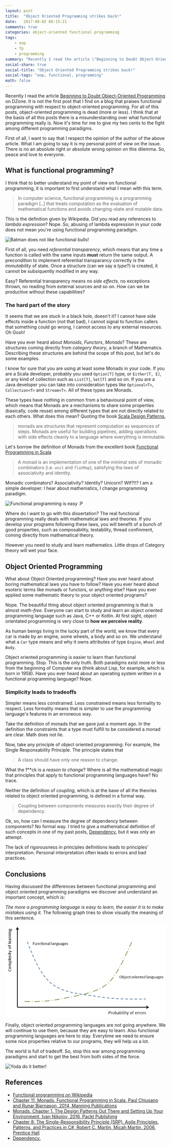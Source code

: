 ```yaml
---
layout: post
title:  "Object Oriented Programming strikes back!"
date:   2017-08-02 08:15:21
comments: true
categories: object-oriented functional programming
tags:
    - oop
    - fp
    - programming
summary: "Recently I read the article \"Beginning to Doubt Object-Oriented Programming\" on DZone. It is not the first post that I find on a blog that praises functional programming with respect to object-oriented programming. For all of this posts, object-oriented programming is dead (more or less). I think that at the basis of all this posts there is a misunderstanding over what functional programming really is. Now it's time for me to give my two cents to the fight among different programming paradigms."
social-share: true
social-title: "Object Oriented Programming strikes back!"
social-tags: "oop, functional, programming"
math: false
---
```


Recently I read the article [Beginning to Doubt Object-Oriented Programming](https://dzone.com/articles/beginning-to-doubt-object-oriented-programming-1) on DZone. It is not the first post that I find on a blog that praises functional programming with respect to object-oriented programming. For all of this posts, object-oriented programming is dead (more or less). I think that at the basis of all this posts there is a misunderstanding over what functional programming really is. Now it's time for me to give my two cents to the fight among different programming paradigms. 

First of all, I want to say that I respect the opinion of the author of the above article. What I am going to say it is my personal point of view on the issue. There is no an absolute right or absolute wrong opinion on this dilemma. So, peace and love to everyone.

## What is functional programming?
I think that to better understand my point of view on functional programming, it is important to first understand what I mean with this term.

> In computer science, functional programming is a programming paradigm [..] that treats computation as the evaluation of mathematical functions and avoids changing-state and mutable data.

This is the definition given by Wikipedia. Did you read any references to _lambda expression_? Nope. So, abusing of lambda expression in your code does not mean you're using functional programming paradigm.

![Batman does not like functional bulls!](https://i.imgflip.com/1sy6bf.jpg)  

First of all, you need _referential transparency_, which means that any time a function is called with the same inputs **must** return the same output. A precondition to implement referential transparancy correctly is the _immutability_ of state. Once a structure (can we say a *type*?) is created, it cannot be subsiquently modified in any way.

Easy? Referential transparency means no _side effects_, no exceptions thrown, no reading from external sources and so on. How can we be productive without these capabilities?

### The hard part of the story
It seems that we are stuck in a black hole, doesn't it? I cannot have side effects inside a function (not that bad), I cannot signal to function callers that something could go wrong, I cannot access to any external resources. Oh Gosh!

Have you ever heard about *Monoids*, *Functors*, *Monads*? These are structures coming directly from *category theory*, a branch of Mathematics. Describing these structures are behind the scope of this post, but let's do some examples.

I know for sure that you are using at least some Monads in your code. If you are a Scala developer, probably you used `Option[T]` type, or `Either[T, E]`, or any kind of collection such as `List[T]`, `Set[T]` and so on. If you are a Java developer you can take into consideration types like `Optional<T>`, `Collection<T>` and `Stream<T>`. All of these types are Monads.

These types have nothing in common from a behavioural point of view, which means that Monads are a mechanisms to share some properties (basically, code reuse) among different types that are not directly related to each others. What does this mean? Quoting the book [Scala Design Patterns](https://www.amazon.com/Scala-Design-Patterns-Ivan-Nikolov/dp/1785882503), 

> monads are structures that represent computation as sequences of steps. Monads are useful for building pipelines, adding operations with side effects cleanly to a language where everything is immutable.

Let's borrow the definition of Monads from the excellent book [Functional Programming in Scala](https://www.manning.com/books/functional-programming-in-scala)

> A monad is an implementation of one of the minimal sets of monadic combinators (i.e. `unit` and `flatMap`), satisfying tha laws of associativity and identity.

Monadic combinators? Associativity? Identity? Unicorn? Wtf?!!? I am a simple developer: I hear about mathematics, I change programming paradigm.

![Functional programming is easy :P](https://i.imgflip.com/1sydmc.jpg)

Where do I want to go with this dissertation? The real functional programming really deals with mathematical laws and theories. If you develop your programs following these laws, you will benefit of a bunch of good properties, such as composability, testability, thread confinment, coming directly from mathematical theory. 

However you need to study and learn mathematics. Little drops of Category theory will wet your face.

## Object Oriented Programming
What about Object Oriented programming? Have you ever heard about boring mathematical laws you have to follow? Have you ever heard about esoteric terms like monads or functors, or anything else? Have you ever applied some mathematic theory to your object oriented programs?

Nope. The beautiful thing about object oriented programming is that is almost *math-free*. Everyone can start to study and learn an object oriented programming language such as Java, C++ or Kotlin. At first sight, object orientated programming is very close to **how we perceive reality**.

As human beings living in the lucky part of the world, we know that every car is made by an engine, some wheels, a body and so on. We understand what a `Car` type means and why it owns attributes of type `Engine`, `Wheel` and `Body`.

Object oriented programming is easier to learn than functional programming. Stop. This is the only truth. Both paradigms exist more or less from the beginning of Computer era (think about Lisp, for example, which is born in 1958). Have you ever heard about an operating system written in a functional programming language? Nope.

### Simplicity leads to tradeoffs 
Simpler means less constrained. Less constrained means less formality to respect. Less formality means that is simpler to use the programming language's features in an erroneous way.

Take the definition of monads that we gave just a moment ago. In the definition the constraints that a type must fulfill to be considered a monad are clear. Math does not lie.

Now, take any principle of object oriented programming: For example, the Single Responsability Principle. The principle states that

> A class should have only one reason to change.

What the f\*\*ck is a *reason to change*? Where is all the mathematical magic that principles that apply to functional programming languages have? No trace.

Neither the definition of *coupling*, which is at the base of all the theories related to object oriented programming, is defined in a formal way.

> Coupling between components measures exactly their degree of dependency.

Ok, so, how can I measure the degree of dependency between components? No formal way. I tried to give a mathematical definition of such concepts in one of my past posts, [Dependency](http://rcardin.github.io/programming/oop/software-engineering/2017/04/10/dependency-dot.html), but it was only an attempt.

The lack of rigorousness in principles definitions leads to principles' interpretation. Personal interpretation often leads to errors and bad practices.

## Conclusions

Having discussed the differences between functional programming and object oriented programming paradigms we discover and understand an important concept, which is:

*The more a programming language is easy to learn, the easier it is to make mistakes using it.* The following graph tries to show visually the meaning of this sentence.

![Programming language curve](/assets/2017-08-01/programming_languages_curve.png)

Finally, object oriented programming languages are not going anywhere. We will continue to use them, because they are easy to learn. Also functional programming languages are here to stay. Everytime we need to ensure some nice properties relative to our programs, they will help us a lot.

The world is full of tradeoff. So, stop this war among programming paradigms and start to get the best from both sides of the force.

![Yoda do it better!](https://i.imgflip.com/1tfz4g.jpg)

## References
 - [Functional programming on Wikipedia](https://en.wikipedia.org/wiki/Functional_programming)
 - [Chapter 11. Monads. Functional Programming in Scala, Paul Chiusano and Runar Bjarnason, 2014, Manning Publications](https://www.manning.com/books/functional-programming-in-scala)
 - [Monads, Chapter 1. The Design Patterns Out There and Setting Up Your Environment, Ivan Nikolov, 2016, Packt Publishing](https://www.amazon.com/Scala-Design-Patterns-Ivan-Nikolov/dp/1785882503)
 - [Chapter 8: The Single-Responsibility Principle (SRP). Agile Principles, Patterns, and Practices in C#, Robert C. Martin, Micah Martin, 2006, Prentice Hall](https://www.amazon.it/Agile-Principles-Patterns-Practices-C/dp/0131857258)
 - [Dependency.](http://rcardin.github.io/programming/oop/software-engineering/2017/04/10/dependency-dot.html)